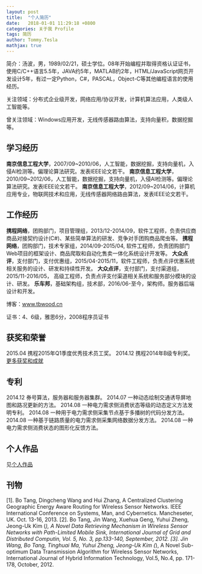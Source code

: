 ```yaml
---
layout: post
title:  "个人简历"
date:   2018-01-01 11:29:18 +0800 
categories: 关于我 Profile 
tags: 简历
author: Tommy.Tesla
mathjax: true
---
```


简介：汤波，男，1989/02/21，硕士学位。08年开始编程并取得资格认证证书，使用C/C++语言5.5年，JAVA约5年，MATLAB约2年，HTML/JavaScript网页开发设计5年，有过一定Python，C#，PASCAL，Object-C等其他编程语言的使用经历。

关注领域：分布式企业级开发，网络应用/协议开发，计算机算法应用，人类级人工智能等。

曾关注领域：Windows应用开发，无线传感器路由算法，支持向量积，数据挖掘等。

## 学习经历
**南京信息工程大学**，2007/09~2010/06，人工智能，数据挖掘，支持向量机，入侵AI检测等。偏理论算法研究。发表IEEE论文若干。
**南京信息工程大学**，2010/09~2012/06，人工智能，数据挖掘，支持向量机，入侵AI检测等。偏理论算法研究。发表IEEE论文若干。
**南京信息工程大学**，2012/09~2014/06，计算机应用专业，物联网技术和应用，无线传感器网络路由算法，发表IEEE论文若干。

## 工作经历

**携程网络**，团购部门，项目管理组，2013/12-2014/09，软件工程师，负责供应商商品对接契约设计(C#)、某些简单算法的研发、竞争对手团购商品爬虫等。
**携程网络**，团购部门，技术专家组，2014/09-2015/04, 软件工程师，负责团购部门Web项目的框架设计、商品爬取和自动化售卖一体化系统设计开发等。
**大众点评**，支付部门，支付优惠组，2015/04-2015/11，软件工程师，负责点评优惠系统相关服务的设计、研发和持续性开发。
**大众点评**，支付部门，支付渠道组，2015/11-2016/05， 高级工程师，负责点评支付渠道相关系统和服务部分模块的设计、研发。
**乐车邦**，基础架构组，技术部，2016/06-至今，架构师。服务器后端设计和开发。

博客：www.tbwood.cn

证书：4、6级，雅思6分，2008程序员证书

## 获奖和荣誉

2015.04 携程2015年Q1季度优秀技术员工奖。
2014.12 携程2014年B级专利奖。
[更多获奖和成就](/2018-01-01-prize-and-achievements)

## 专利

2014.12 券号算法，服务器和服务器集群。
2014.07 一种动态绘制交通诱导屏地图和路况更新的方法。
2014.08 一种电力需求侧消费状态等级的动态定义方法发明专利。
2014.08 一种用于电力需求侧采集节点基于多播树的代码分发方法。
2014.08 一种基于链路质量的电力需求侧采集网络数据分发方法。
2014.08 一种电力需求侧消费状态的图形化反馈方法。

## 个人作品
见[个人作品](/2018-01-01-artifacts)

## 刊物

[1]. Bo Tang, Dingcheng Wang and Hui Zhang, A Centralized Clustering Geographic Energy Aware Routing for Wireless Sensor Networks. IEEE International Conference on Systems, Man, and Cybernetics. Mancheseter, UK. Oct. 13-16, 2013.
[2]. Bo Tang, Jin Wang, Xuehua Geng, Yuhui Zheng, Jeong-Uk Kim (*), A Novel Data Retrieving Mechanism in Wireless Sensor Networks with Path-Limited Mobile Sink, International Journal of Grid and Distributed Computin, Vol. 5, No. 3, pp.133-140, September, 2012.
[3]. Jin Wang, Bo Tang, Tinghuai Ma, Yuhui Zheng, Jeong-Uk Kim (*), A Novel Sub-optimum Data Transmission Algorithm for Wireless Sensor Networks, International Journal of Hybrid Information Technology, Vol.5, No.4, pp. 171-178, October, 2012.